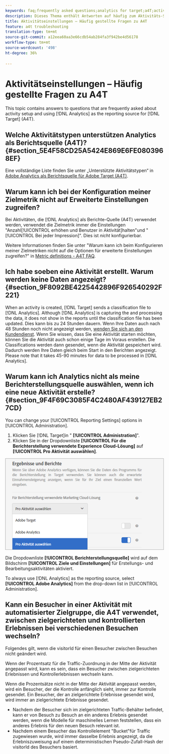 ```yaml
---
keywords: faq;frequently asked questions;analytics for target;a4T;activity setup
description: Dieses Thema enthält Antworten auf häufig zum Aktivitäts-Setup und zur Verwendung von Analytics als Berichtsquelle für Target (A4T) gestellte Fragen.
title: Aktivitätseinstellungen – Häufig gestellte Fragen zu A4T
feature: a4t troubleshooting
translation-type: tm+mt
source-git-commit: a12eea60aa3e66cdb54ab284fa3f942be4d56178
workflow-type: tm+mt
source-wordcount: '498'
ht-degree: 36%

---
```



# Aktivitätseinstellungen – Häufig gestellte Fragen zu A4T

This topic contains answers to questions that are frequently asked about activity setup and using [!DNL Analytics] as the reporting source for [!DNL Target] (A4T).

## Welche Aktivitätstypen unterstützen Analytics als Berichtsquelle (A4T)? {#section_5E4F58CD25A5424E869E6FE0803968EF}

Eine vollständige Liste finden Sie unter „Unterstützte Aktivitätstypen“ in [Adobe Analytics als Berichtsquelle für Adobe Target (A4T)](/help/c-integrating-target-with-mac/a4t/a4t.md#concept_7540C8C04259434AB6EE33B09F47A1DE).

## Warum kann ich bei der Konfiguration meiner Zielmetrik nicht auf Erweiterte Einstellungen zugreifen?

Bei Aktivitäten, die [!DNL Analytics] als Berichte-Quelle (A4T) verwendet werden, verwendet die Zielmetrik immer die Einstellungen &quot;Anzahl[!UICONTROL erhöhen und Benutzer in Aktivität]halten&quot;und &quot;[!UICONTROL Bei jeder Impression]&quot;. Dies ist *nicht* konfigurierbar.

Weitere Informationen finden Sie unter &quot;Warum kann ich beim Konfigurieren meiner Zielmetriken nicht auf die Optionen für erweiterte Einstellungen zugreifen?&quot; in [Metric definitions - A4T FAQ](/help/c-integrating-target-with-mac/a4t/r-a4t-faq/a4t-faq-metric-definition.md).

## Ich habe soeben eine Aktivität erstellt. Warum werden keine Daten angezeigt? {#section_9F8092BE4225442896F926540292F221}

When an activity is created, [!DNL Target] sends a classification file to [!DNL Analytics]. Although [!DNL Analytics] is capturing the and processing the data, it does not show in the reports until the classification file has been updated. Dies kann bis zu 24 Stunden dauern. Wenn Ihre Daten auch nach 48 Stunden noch nicht angezeigt werden, [wenden Sie sich an den Kundendienst](/help/cmp-resources-and-contact-information.md#reference_ACA3391A00EF467B87930A450050077C). Wenn Sie wissen, dass Sie eine Aktivität starten möchten, können Sie die Aktivität auch schon einige Tage im Voraus erstellen. Die Classifications werden dann gesendet, wenn die Aktivität gespeichert wird. Dadurch werden Ihre Daten gleich beim Start in den Berichten angezeigt. Please note that it takes 45-90 minutes for data to be processed in [!DNL Analytics].

## Warum kann ich Analytics nicht als meine Berichterstellungsquelle auswählen, wenn ich eine neue Aktivität erstelle?  {#section_9F4F69C3085F4C2480AF439127EB27CD}

You can change your [!UICONTROL Reporting Settings] options in [!UICONTROL Administration].

1. Klicken Sie [!DNL Target]in &quot; **[!UICONTROL Administration]**&quot;.
1. Klicken Sie in der Dropdownliste **[!UICONTROL Für die Berichterstellung verwendete Experience Cloud-Lösung]** auf **[!UICONTROL Pro Aktivität auswählen]**.

![](assets/select-per-activity.png)

Die Dropdownliste **[!UICONTROL Berichterstellungsquelle]** wird auf dem Bildschirm **[!UICONTROL Ziele und Einstellungen]** für Erstellungs- und Bearbeitungsaktivitäten aktiviert.

To always use [!DNL Analytics] as the reporting source, select **[!UICONTROL Adobe Analytics]** from the drop-down list in [!UICONTROL Administration].

## Kann ein Besucher in einer Aktivität mit automatisierter Zielgruppe, die A4T verwendet, zwischen zielgerichteten und kontrollierten Erlebnissen bei verschiedenen Besuchen wechseln?

Folgendes gilt, wenn die visitorId für einen Besucher zwischen Besuchen nicht geändert wird.

Wenn der Prozentsatz für die Traffic-Zuordnung in der Mitte der Aktivität angepasst wird, kann es sein, dass ein Besucher zwischen zielgerichteten Erlebnissen und Kontrollerlebnissen wechseln kann.

Wenn die Prozentsätze nicht in der Mitte der Aktivität angepasst werden, wird ein Besucher, der die Kontrolle anfänglich sieht, immer zur Kontrolle gesendet. Ein Besucher, der an zielgerichtete Erlebnisse gesendet wird, wird immer an zielgerichtete Erlebnisse gesendet.

* Nachdem der Besucher sich im zielgerichteten Traffic-Behälter befindet, kann er von Besuch zu Besuch an ein anderes Erlebnis gesendet werden, wenn die Modelle für maschinelles Lernen feststellen, dass ein anderes Erlebnis für den neuen Besuch relevant ist.
* Nachdem einem Besucher das Kontrollelement &quot;Bucket&quot;für Traffic zugewiesen wurde, wird immer dasselbe Erlebnis angezeigt, da die Erlebniszuweisung auf einem deterministischen Pseudo-Zufall-Hash der visitorId des Besuchers basiert.
